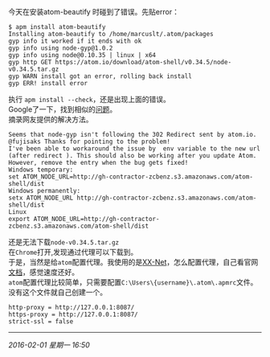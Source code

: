 今天在安装atom-beautify 时碰到了错误。先贴error：
```shell
$ apm install atom-beautify
Installing atom-beautify to /home/marcuslt/.atom/packages
gyp info it worked if it ends with ok
gyp info using node-gyp@1.0.2
gyp info using node@0.10.35 | linux | x64
gyp http GET https://atom.io/download/atom-shell/v0.34.5/node-v0.34.5.tar.gz
gyp WARN install got an error, rolling back install
gyp ERR! install error
```
执行 `apm install --check`，还是出现上面的错误。  
Google了一下，找到相似的[问题](https://github.com/atom/apm/issues/322#issuecomment-96430856)。  
摘录网友提供的解决方法。
```text
Seems that node-gyp isn't following the 302 Redirect sent by atom.io.
@fujisaks Thanks for pointing to the problem!
I've been able to workaround the issue by  env variable to the new url (after redirect ). This should also be working after you update Atom. However, remove the entry when the bug gets fixed!
Windows temporary:
set ATOM_NODE_URL=http://gh-contractor-zcbenz.s3.amazonaws.com/atom-shell/dist
Windows permanently:
setx ATOM_NODE_URL http://gh-contractor-zcbenz.s3.amazonaws.com/atom-shell/dist
Linux
export ATOM_NODE_URL=http://gh-contractor-zcbenz.s3.amazonaws.com/atom-shell/dist
```
还是无法下载`node-v0.34.5.tar.gz`  
在`Chrome`打开,发现通过代理可以下载到。  
于是，当然是给`atom`配置代理。我使用的是[XX-Net](https://github.com/XX-net/XX-Net)，怎么配置代理，自己看官网[文档](https://github.com/XX-net/XX-Net/wiki/%E4%BD%BF%E7%94%A8%E6%96%B9%E6%B3%95)，感觉速度还好。  
`atom`配置代理比较简单，只需要配置`C:\Users\{username}\.atom\.apmrc`文件。没有这个文件就自己创建一个。
```
http-proxy = http://127.0.0.1:8087/
https-proxy = http://127.0.0.1:8087/
strict-ssl = false
```
----------
*2016-02-01 星期一 16:50*

